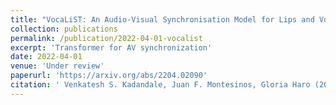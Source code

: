 ```yaml
---
title: "VocaLiST: An Audio-Visual Synchronisation Model for Lips and Voices"
collection: publications
permalink: /publication/2022-04-01-vocalist
excerpt: 'Transformer for AV synchronization'
date: 2022-04-01
venue: 'Under review'
paperurl: 'https://arxiv.org/abs/2204.02090'
citation: ' Venkatesh S. Kadandale, Juan F. Montesinos, Gloria Haro (2022). &quot;VocaLiST: An Audio-Visual Synchronisation Model for Lips and Voices<i>Review</i>'
---
```

